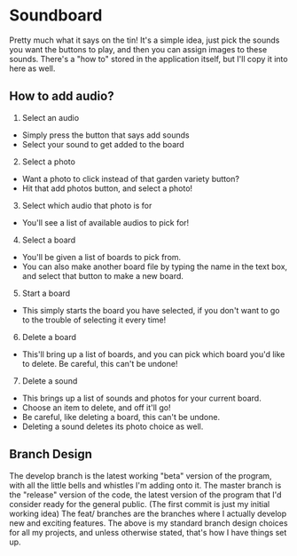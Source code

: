 # Soundboard
Pretty much what it says on the tin! It's a simple idea, just pick the sounds you want the buttons to play, and then you can assign images to these sounds.
There's a "how to" stored in the application itself, but I'll copy it into here as well.
## How to add audio?
1. Select an audio
  * Simply press the button that says add sounds
  * Select your sound to get added to the board
2. Select a photo
  * Want a photo to click instead of that garden variety button?
  * Hit that add photos button, and select a photo!
3. Select which audio that photo is for
  * You'll see a list of available audios to pick for!
4. Select a board
  * You'll be given a list of boards to pick from.
  * You can also make another board file by typing the name in the text box, and select that button to make a new board.
5. Start a board
  * This simply starts the board you have selected, if you don't want to go to the trouble of selecting it every time!
6. Delete a board
  * This'll bring up a list of boards, and you can pick which board you'd like to delete. Be careful, this can't be undone!
7. Delete a sound
  * This brings up a list of sounds and photos for your current board.
  * Choose an item to delete, and off it'll go!
  * Be careful, like deleting a board, this can't be undone.
  * Deleting a sound deletes its photo choice as well.
## Branch Design
The develop branch is the latest working "beta" version of the program, with all the little bells and whistles I'm adding onto it.
The master branch is the "release" version of the code, the latest version of the program that I'd consider ready for the general public. (The first commit is just my initial working idea)
The feat/ branches are the branches where I actually develop new and exciting features. 
The above is my standard branch design choices for all my projects, and unless otherwise stated, that's how I have things set up.
